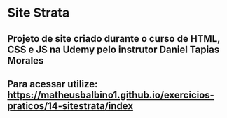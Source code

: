 # Site Strata

##  Projeto de site criado durante o curso de HTML, CSS e JS na Udemy pelo instrutor Daniel Tapias Morales

## Para acessar utilize: https://matheusbalbino1.github.io/exercicios-praticos/14-sitestrata/index

